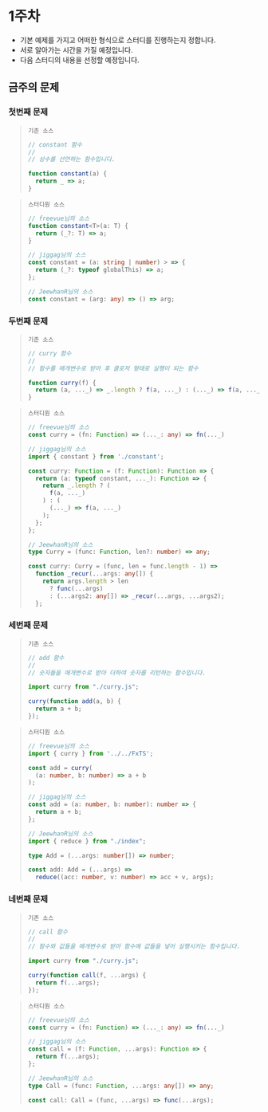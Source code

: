 # 1주차
* 기본 예제를 가지고 어떠한 형식으로 스터디를 진행하는지 정합니다.
* 서로 알아가는 시간을 가질 예정입니다.
* 다음 스터디의 내용을 선정할 예정입니다.

## 금주의 문제

### 첫번째 문제
> `기존 소스`
> ```javascript
> // constant 함수
> //
> // 상수를 선언하는 함수입니다.
> 
> function constant(a) {
>   return _ => a;
> }
> ```

> `스터디원 소스`
> ```typescript
> // freevue님의 소스
> function constant<T>(a: T) {
>   return (_?: T) => a;
> }
> 
> // jiggag님의 소스
> const constant = (a: string | number) > => {
>   return (_?: typeof globalThis) => a;
> };
>
> // JeewhanR님의 소스
> const constant = (arg: any) => () => arg;
> ```

### 두번째 문제
> `기존 소스`
> ```javascript
> // curry 함수
> //
> // 함수를 매개변수로 받아 후 클로저 형태로 실행이 되는 함수
> 
> function curry(f) {
>   return (a, ..._) => _.length ? f(a, ..._) : (..._) => f(a, ..._);
> }
> ```

> `스터디원 소스`
> ```typescript
> // freevue님의 소스
> const curry = (fn: Function) => (..._: any) => fn(..._)
> 
> // jiggag님의 소스
> import { constant } from './constant';
> 
> const curry: Function = (f: Function): Function => {
>   return (a: typeof constant, ..._): Function => {
>     return _.length ? (
>       f(a, ..._)
>     ) : (
>       (..._) => f(a, ..._)
>     ); 
>   };
> };
>
> // JeewhanR님의 소스
> type Curry = (func: Function, len?: number) => any;
> 
> const curry: Curry = (func, len = func.length - 1) =>
>   function _recur(...args: any[]) {
>     return args.length > len
>       ? func(...args)
>       : (...args2: any[]) => _recur(...args, ...args2);
>   };
> ```

### 세번째 문제
> `기존 소스`
> ```javascript
> // add 함수
> //
> // 숫자들을 매개변수로 받아 더하여 숫자를 리턴하는 함수입니다.
> 
> import curry from "./curry.js";
> 
> curry(function add(a, b) {
>   return a + b;
> });
> ```

> `스터디원 소스`
> ```typescript
> // freevue님의 소스
> import { curry } from '../../FxTS';
> 
> const add = curry(
>   (a: number, b: number) => a + b
> );
> 
> // jiggag님의 소스
> const add = (a: number, b: number): number => {
>   return a + b;
> };
>
> // JeewhanR님의 소스
> import { reduce } from "./index";
> 
> type Add = (...args: number[]) => number;
> 
> const add: Add = (...args) =>
>   reduce((acc: number, v: number) => acc + v, args);
> ```

### 네번째 문제
> `기존 소스`
> ```javascript
> // call 함수
> //
> // 함수와 값들을 매개변수로 받아 함수에 값들을 넣어 실행시키는 함수입니다.
> 
> import curry from "./curry.js";
> 
> curry(function call(f, ...args) {
>   return f(...args);
> });
> ```

> `스터디원 소스`
> ```typescript
> // freevue님의 소스
> const curry = (fn: Function) => (..._: any) => fn(..._)
> 
> // jiggag님의 소스
> const call = (f: Function, ...args): Function => {
>   return f(...args);
> };
>
> // JeewhanR님의 소스
> type Call = (func: Function, ...args: any[]) => any;
> 
> const call: Call = (func, ...args) => func(...args);
> ```

